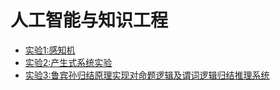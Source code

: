 # 人工智能与知识工程

+ [实验1:感知机](experiment1_perceptron)
+ [实验2:产生式系统实验](experiment2_production_system)
+ [实验3:鲁宾孙归结原理实现对命题逻辑及谓词逻辑归结推理系统](experiment3)
